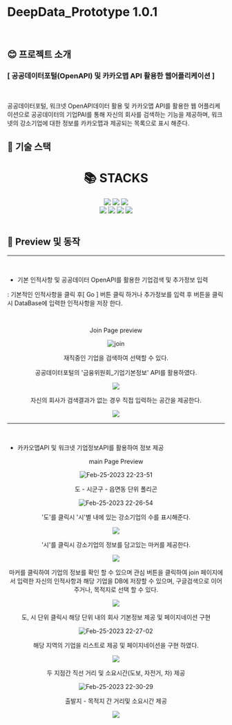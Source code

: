# DeepData_Prototype 1.0.1

<br>

## 😊 프로젝트 소개

### [ 공공데이터포털(OpenAPI) 및 카카오맵 API 활용한 웹어플리케이션 ]

<br>

<p>
공공데이터포털, 워크넷 OpenAPI데이터 활용 및 카카오맵 API를 활용한 웹 어플리케이션으로 공공데이터의 기업PAI를 통해 자신의 회사를 검색하는 기능을 제공하며, 워크넷의 강소기업에 대한 정보를 카카오맵과 제공되는 목록으로 표시 해준다.
</p>

## 👐 기술 스택

<div align=center>

<h1>📚 STACKS</h1>

<div align=center> 
  <img src="https://img.shields.io/badge/react-61DAFB?style=for-the-badge&logo=react&logoColor=black">
  <img src="https://img.shields.io/badge/Redux-Saga-764ABC?style=for-the-badge&logo=Redux-Saga&logoColor=white">
  <img src="https://img.shields.io/badge/Axios-5A29E4?style=for-the-badge&logo=Axios&logoColor=white">
  <br>
  <img src="https://img.shields.io/badge/Node.js-339933?style=for-the-badge&logo=Node.js&logoColor=white">
  <img src="https://img.shields.io/badge/Express-000000?style=for-the-badge&logo=Express&logoColor=white">
  <img src="https://img.shields.io/badge/MySQL-4479A1?style=for-the-badge&logo=MySQL&logoColor=white">
  <img src="https://img.shields.io/badge/Sequelize-52B0E7?style=for-the-badge&logo=Sequelize&logoColor=white">
  <br>
</div>
</div>

<br>

## 🏃 Preview 및 동작

---

<br>

- 기본 인적사항 및 공공데이터 OpenAPI를 활용한 기업검색 및 추가정보 입력

: 기본적인 인적사항을 클릭 후[ Go ] 버튼 클릭 하거나 추가정보를 입력 후 버튼을 클릭시 DataBase에 입력한 인적사항을 저장 한다.

<br>

<div align=center>

<p>Join Page preview</p>

![join](https://user-images.githubusercontent.com/123555721/221360185-f22cdaef-b1c7-4d5f-a91f-ad082840c4ea.gif)

  <p>재직중인 기업을 검색하여 선택할 수 있다.</p>
  <p>공공데이터포털의 '금융위원회_기업기본정보' API를 활용하였다.</p>
  <img src='./readme/join0.png' />

  <p>자신의 회사가 검색결과가 없는 경우 직접 입력하는 공간을 제공한다.</p>
  <img src='./readme/join1.png' />
</div>

---

<br>

- 카카오맵API 및 워크넷 기업정보API를 활용하여 정보 제공

<div align=center>

<p>main Page Preview</p>

![Feb-25-2023 22-23-51](https://user-images.githubusercontent.com/123555721/221360211-a9647473-1488-46ea-a7f4-7acb12706ded.gif)

<p>도 - 시군구 - 읍면동 단위 폴리곤</p>

![Feb-25-2023 22-26-54](https://user-images.githubusercontent.com/123555721/221360199-66b26dfd-54e6-4582-a741-c48bc2e10278.gif)

<p>'도'를 클릭시 '시'별 내에 있는 강소기업의 수를 표시해준다.</p>

<img src='./readme/cluster.png' />

<p>'시'를 클릭시 강소기업의 정보를 담고있는 마커를 제공한다.</p>

<img src='./readme/marker.png' />

<p>마커를 클릭하여 기업의 정보를 확인 할 수 있으며 관심 버튼을 클릭하여 join 페이지에서 입력한 자신의 인적사항과 해당 기업을 DB에 저장할 수 있으며, 구글검색으로 이어주거나, 목적지로 선택 할 수 있다.</p>

<img src='./readme/company.png' />

<p>도, 시 단위 클릭시 해당 단위 내의 회사 기본정보 제공 및 페이지네이션 구현</p>

![Feb-25-2023 22-27-02](https://user-images.githubusercontent.com/123555721/221360193-c7464555-c880-4ada-86fa-ad0c20b5b127.gif)

<p>해당 지역의 기업을 리스트로 제공 및 페이지네이션을 구현 하였다.</p>

<img src='./readme/list.png' />

<p>두 지점간 직선 거리 및 소요시간(도보, 자전거, 차) 제공</p>

![Feb-25-2023 22-30-29](https://user-images.githubusercontent.com/123555721/221360202-a6e29460-8642-4f32-9427-3b2719200816.gif)

<p>출발지 - 목적지 간 거리및 소요시간 제공</p>

<img src='./readme/line.png' />

</div>
